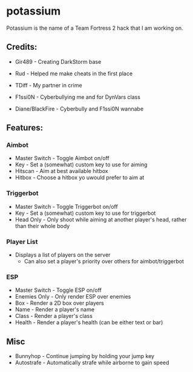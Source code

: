 # potassium

Potassium is the name of a Team Fortress 2 hack that I am working on.

## Credits: 

* Gir489 - Creating DarkStorm base

* Rud - Helped me make cheats in the first place

* TDiff - My partner in crime

* F1ssi0N - Cyberbullying me and for DynVars class

* Diane/BlackFire - Cyberbully and F1ssi0N wannabe

## Features:

### Aimbot

* Master Switch - Toggle Aimbot on/off
* Key - Set a (somewhat) custom key to use for aiming
* Hitscan - Aim at best available hitbox
* Hitbox - Choose a hitbox yo uwould prefer to aim at

### Triggerbot

* Master Switch - Toggle Triggerbot on/off
* Key - Set a (somewhat) custom key to use for triggerbot
* Head Only - Only shoot while aiming at another player's head, rather than their whole body

### Player List

* Displays a list of players on the server
  * Can also set a player's priority over others for aimbot/triggerbot

### ESP

* Master Switch - Toggle ESP on/off
* Enemies Only - Only render ESP over enemies
* Box - Render a 2D box over players
* Name - Render a player's name
* Class - Render a player's class
* Health - Render a player's health (can be either text or bar)

## Misc

* Bunnyhop - Continue jumping by holding your jump key
* Autostrafe - Automatically strafe while airborne to gain speed
